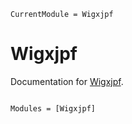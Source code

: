 ```@meta
CurrentModule = Wigxjpf
```

# Wigxjpf

Documentation for [Wigxjpf](https://github.com/lucifer1004/Wigxjpf.jl).

```@index
```

```@autodocs
Modules = [Wigxjpf]
```
